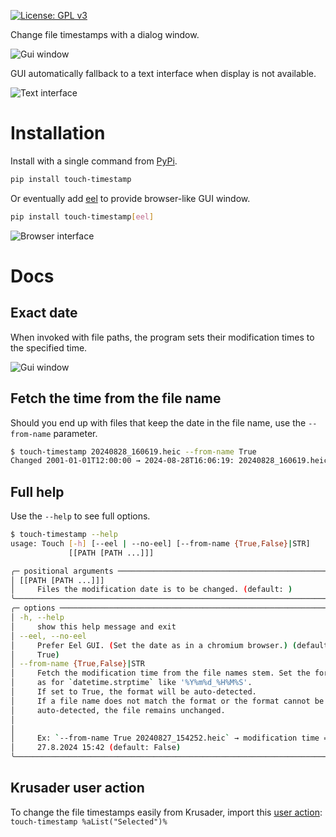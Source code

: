 [![License: GPL v3](https://img.shields.io/badge/License-GPLv3-blue.svg)](https://www.gnu.org/licenses/gpl-3.0)

Change file timestamps with a dialog window.

![Gui window](https://github.com/CZ-NIC/touch-timestamp/blob/main/asset/mininterface-gui.avif?raw=True "Graphical interface")

GUI automatically fallback to a text interface when display is not available.

![Text interface](https://github.com/CZ-NIC/touch-timestamp/blob/main/asset/textual.avif?raw=True "Runs in the terminal")


# Installation

Install with a single command from [PyPi](https://pypi.org/project/touch-timestamp/).

```bash
pip install touch-timestamp
```

Or eventually add [eel](https://github.com/python-eel/Eel) to provide browser-like GUI window.

```bash
pip install touch-timestamp[eel]
```

![Browser interface](https://github.com/CZ-NIC/touch-timestamp/blob/main/asset/eel-gui.avif?raw=True "Eel interface")

# Docs

## Exact date

When invoked with file paths, the program sets their modification times to the specified time.

![Gui window](https://github.com/CZ-NIC/touch-timestamp/blob/main/asset/mininterface-gui.avif?raw=True "Graphical interface")

## Fetch the time from the file name

Should you end up with files that keep the date in the file name, use the `--from-name` parameter.

```bash
$ touch-timestamp 20240828_160619.heic --from-name True
Changed 2001-01-01T12:00:00 → 2024-08-28T16:06:19: 20240828_160619.heic
```

## Full help

Use the `--help` to see full options.

```bash
$ touch-timestamp --help
usage: Touch [-h] [--eel | --no-eel] [--from-name {True,False}|STR]
             [[PATH [PATH ...]]]

╭─ positional arguments ─────────────────────────────────────────────────────╮
│ [[PATH [PATH ...]]]                                                        │
│     Files the modification date is to be changed. (default: )              │
╰────────────────────────────────────────────────────────────────────────────╯
╭─ options ──────────────────────────────────────────────────────────────────╮
│ -h, --help                                                                 │
│     show this help message and exit                                        │
│ --eel, --no-eel                                                            │
│     Prefer Eel GUI. (Set the date as in a chromium browser.) (default:     │
│     True)                                                                  │
│ --from-name {True,False}|STR                                               │
│     Fetch the modification time from the file names stem. Set the format   │
│     as for `datetime.strptime` like '%Y%m%d_%H%M%S'.                       │
│     If set to True, the format will be auto-detected.                      │
│     If a file name does not match the format or the format cannot be       │
│     auto-detected, the file remains unchanged.                             │
│                                                                            │
│                                                                            │
│     Ex: `--from-name True 20240827_154252.heic` → modification time =      │
│     27.8.2024 15:42 (default: False)                                       │
╰────────────────────────────────────────────────────────────────────────────╯
```


## Krusader user action

To change the file timestamps easily from Krusader, import this [user action](extra/touch-timestamp-krusader-useraction.xml): `touch-timestamp %aList("Selected")%`